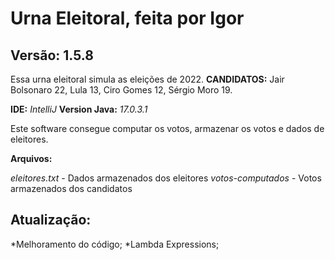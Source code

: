 # Urna Eleitoral, feita por Igor
## Versão: 1.5.8

Essa urna eleitoral simula as eleições de 2022.
**CANDIDATOS:** Jair Bolsonaro 22, Lula 13, Ciro Gomes 12, Sérgio Moro 19.

**IDE:** *IntelliJ*
**Version Java:** *17.0.3.1*

Este software consegue computar os votos, armazenar os votos e dados de eleitores.

**Arquivos:**

*eleitores.txt* - Dados armazenados dos eleitores
*votos-computados* - Votos armazenados dos candidatos 

## Atualização:

*Melhoramento do código;
*Lambda Expressions;


